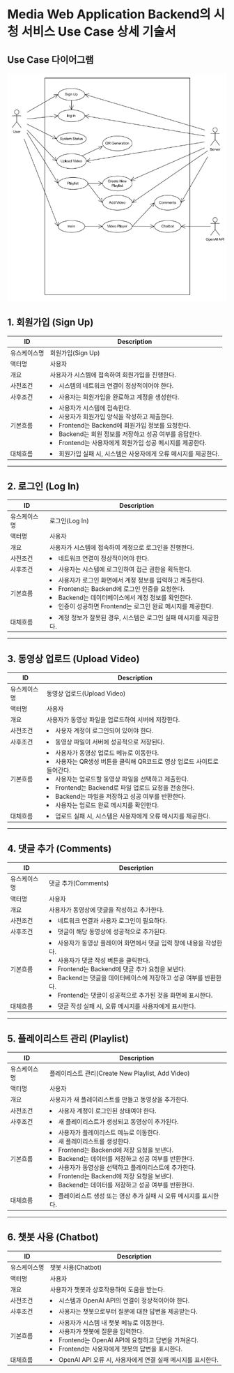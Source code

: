 # Media Web Application Backend의 시청 서비스 Use Case 상세 기술서

## Use Case 다이어그램

![use case diagram](./usecase_diagram.png)
## 1. 회원가입 (Sign Up)
**ID** | **Description**  
--- | ---  
유스케이스명 | 회원가입(Sign Up)  
액터명 | 사용자  
개요 | 사용자가 시스템에 접속하여 회원가입을 진행한다.  
사전조건 | <li> 시스템의 네트워크 연결이 정상적이어야 한다.</li>  
사후조건 | <li> 사용자는 회원가입을 완료하고 계정을 생성한다.</li>  
기본흐름 | <li> 사용자가 시스템에 접속한다.</li><li> 사용자가 회원가입 양식을 작성하고 제출한다.</li><li> Frontend는 Backend에 회원가입 정보를 요청한다.</li><li> Backend는 회원 정보를 저장하고 성공 여부를 응답한다.</li><li> Frontend는 사용자에게 회원가입 성공 메시지를 제공한다.</li>  
대체흐름 | <li> 회원가입 실패 시, 시스템은 사용자에게 오류 메시지를 제공한다.</li>  

---

## 2. 로그인 (Log In)
**ID** | **Description**  
--- | ---  
유스케이스명 | 로그인(Log In)  
액터명 | 사용자  
개요 | 사용자가 시스템에 접속하여 계정으로 로그인을 진행한다.  
사전조건 | <li> 네트워크 연결이 정상적이어야 한다.</li>  
사후조건 | <li> 사용자는 시스템에 로그인하여 접근 권한을 획득한다.</li>  
기본흐름 | <li> 사용자가 로그인 화면에서 계정 정보를 입력하고 제출한다.</li><li> Frontend는 Backend에 로그인 인증을 요청한다.</li><li> Backend는 데이터베이스에서 계정 정보를 확인한다.</li><li> 인증이 성공하면 Frontend는 로그인 완료 메시지를 제공한다.</li>  
대체흐름 | <li> 계정 정보가 잘못된 경우, 시스템은 로그인 실패 메시지를 제공한다.</li>  

---

## 3. 동영상 업로드 (Upload Video)
**ID** | **Description**  
--- | ---  
유스케이스명 | 동영상 업로드(Upload Video)  
액터명 | 사용자  
개요 | 사용자가 동영상 파일을 업로드하여 서버에 저장한다.  
사전조건 | <li> 사용자 계정이 로그인되어 있어야 한다.</li>  
사후조건 | <li> 동영상 파일이 서버에 성공적으로 저장된다.</li>  
기본흐름 | <li> 사용자가 동영상 업로드 메뉴로 이동한다.</li><li> 사용자는 QR생성 버튼을 클릭해 QR코드로 영상 업로드 사이트로 들어간다.</li><li>사용자는 업로드할 동영상 파일을 선택하고 제출한다.</li><li> Frontend는 Backend로 파일 업로드 요청을 전송한다.</li><li> Backend는 파일을 저장하고 성공 여부를 반환한다.</li><li> 사용자는 업로드 완료 메시지를 확인한다.</li>  
대체흐름 | <li> 업로드 실패 시, 시스템은 사용자에게 오류 메시지를 제공한다.</li>  

---

## 4. 댓글 추가 (Comments)
**ID** | **Description**  
--- | ---  
유스케이스명 | 댓글 추가(Comments)  
액터명 | 사용자  
개요 | 사용자가 동영상에 댓글을 작성하고 추가한다.  
사전조건 | <li> 네트워크 연결과 사용자 로그인이 필요하다.</li>  
사후조건 | <li> 댓글이 해당 동영상에 성공적으로 추가된다.</li>  
기본흐름 | <li> 사용자가 동영상 플레이어 화면에서 댓글 입력 창에 내용을 작성한다.</li><li> 사용자가 댓글 작성 버튼을 클릭한다.</li><li> Frontend는 Backend에 댓글 추가 요청을 보낸다.</li> <li> Backend는 댓글을 데이터베이스에 저장하고 성공 여부를 반환한다.</li><li> Frontend는 댓글이 성공적으로 추가된 것을 화면에 표시한다.</li>  
대체흐름 | <li> 댓글 작성 실패 시, 오류 메시지를 사용자에게 표시한다.</li>  

---

## 5. 플레이리스트 관리 (Playlist)
**ID** | **Description**  
--- | ---  
유스케이스명 | 플레이리스트 관리(Create New Playlist, Add Video)  
액터명 | 사용자  
개요 | 사용자가 새 플레이리스트를 만들고 동영상을 추가한다.  
사전조건 | <li> 사용자 계정이 로그인된 상태여야 한다.</li>  
사후조건 | <li> 새 플레이리스트가 생성되고 동영상이 추가된다.</li>  
기본흐름 | <li> 사용자가 플레이리스트 메뉴로 이동한다.</li><li> 새 플레이리스트를 생성한다.</li><li> Frontend는 Backend에 저장 요청을 보낸다.</li><li> Backend는 데이터를 저장하고 성공 여부를 반환한다.</li><li> 사용자가 동영상을 선택하고 플레이리스트에 추가한다.</li><li> Frontend는 Backend에 저장 요청을 보낸다.</li><li> Backend는 데이터를 저장하고 성공 여부를 반환한다.</li>  
대체흐름 | <li> 플레이리스트 생성 또는 영상 추가 실패 시 오류 메시지를 표시한다.</li>  

---

## 6. 챗봇 사용 (Chatbot)
**ID** | **Description**  
--- | ---  
유스케이스명 | 챗봇 사용(Chatbot)  
액터명 | 사용자  
개요 | 사용자가 챗봇과 상호작용하여 도움을 받는다.  
사전조건 | <li> 시스템과 OpenAI API의 연결이 정상적이어야 한다.</li>  
사후조건 | <li> 사용자는 챗봇으로부터 질문에 대한 답변을 제공받는다.</li>  
기본흐름 | <li> 사용자가 시스템 내 챗봇 메뉴로 이동한다.</li><li> 사용자가 챗봇에 질문을 입력한다.</li><li> Frontend는 OpenAI API에 요청하고 답변을 가져온다.</li><li> Frontend는 사용자에게 챗봇의 답변을 표시한다.</li>  
대체흐름 | <li> OpenAI API 오류 시, 사용자에게 연결 실패 메시지를 표시한다.</li>  

